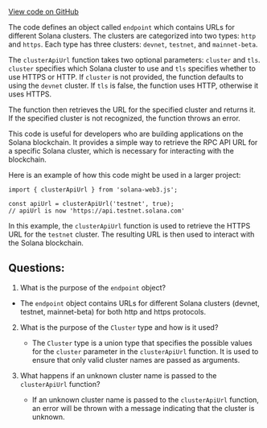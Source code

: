 [View code on GitHub](https://github.com/solana-labs/solana-web3.js/blob/master/packages/library-legacy/src/utils/cluster.ts)

The code defines an object called `endpoint` which contains URLs for different Solana clusters. The clusters are categorized into two types: `http` and `https`. Each type has three clusters: `devnet`, `testnet`, and `mainnet-beta`. 

The `clusterApiUrl` function takes two optional parameters: `cluster` and `tls`. `cluster` specifies which Solana cluster to use and `tls` specifies whether to use HTTPS or HTTP. If `cluster` is not provided, the function defaults to using the `devnet` cluster. If `tls` is false, the function uses HTTP, otherwise it uses HTTPS. 

The function then retrieves the URL for the specified cluster and returns it. If the specified cluster is not recognized, the function throws an error. 

This code is useful for developers who are building applications on the Solana blockchain. It provides a simple way to retrieve the RPC API URL for a specific Solana cluster, which is necessary for interacting with the blockchain. 

Here is an example of how this code might be used in a larger project:

```
import { clusterApiUrl } from 'solana-web3.js';

const apiUrl = clusterApiUrl('testnet', true);
// apiUrl is now 'https://api.testnet.solana.com'
```

In this example, the `clusterApiUrl` function is used to retrieve the HTTPS URL for the `testnet` cluster. The resulting URL is then used to interact with the Solana blockchain.
## Questions: 
 1. What is the purpose of the `endpoint` object?
   - The `endpoint` object contains URLs for different Solana clusters (devnet, testnet, mainnet-beta) for both http and https protocols.

2. What is the purpose of the `Cluster` type and how is it used?
   - The `Cluster` type is a union type that specifies the possible values for the `cluster` parameter in the `clusterApiUrl` function. It is used to ensure that only valid cluster names are passed as arguments.

3. What happens if an unknown cluster name is passed to the `clusterApiUrl` function?
   - If an unknown cluster name is passed to the `clusterApiUrl` function, an error will be thrown with a message indicating that the cluster is unknown.